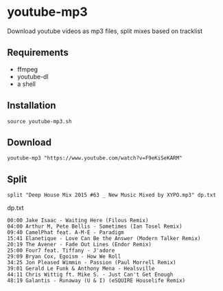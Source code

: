 # youtube-mp3
Download youtube videos as mp3 files, split mixes based on tracklist

Requirements
----------------
* ffmpeg
* youtube-dl
* a shell

Installation
----------------
```
source youtube-mp3.sh
```


Download
----------------
```
youtube-mp3 "https://www.youtube.com/watch?v=F9eKiSeKARM"
```

Split
----------------
```
split "Deep House Mix 2015 #63 _ New Music Mixed by XYPO.mp3" dp.txt
```

dp.txt
```
00:00 Jake Isaac - Waiting Here (Filous Remix)
04:00 Arthur M, Pete Bellis - Sometimes (Ian Tosel Remix)
09:40 CamelPhat feat. A-M-E - Paradigm
15:41 Elanetique - Love Can Be the Answer (Modern Talker Remix)
20:19 The Avener - Fade Out Lines (Endor Remix)
25:00 Four7 feat. Tiffany - J'adore
29:09 Bryan Cox, Egoism - How We Roll
34:25 Jon Pleased Wimmin - Passion (Paul Morrell Remix)
39:01 Gerald Le Funk & Anthony Mena - Healsville
44:11 Chris Wittig ft. Mike S. - Just Can't Get Enough
48:19 Galantis - Runaway (U & I) (eSQUIRE Houselife Remix)
```
